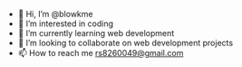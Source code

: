 - 👋 Hi, I’m @blowkme
- 👀 I’m interested in coding
- 🌱 I’m currently learning web development
- 💞️ I’m looking to collaborate on web development projects
- 📫 How to reach me rs8260049@gmail.com

<!---
blowkme/blowkme is a ✨ special ✨ repository because its `README.md` (this file) appears on your GitHub profile.
You can click the Preview link to take a look at your changes.
--->
